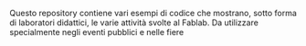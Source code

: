Questo repository contiene vari esempi di codice che mostrano, sotto forma di laboratori didattici, le varie attività svolte al Fablab.
Da utilizzare specialmente negli eventi pubblici e nelle fiere
